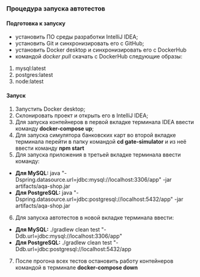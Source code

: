 ### Процедура запуска автотестов ###
#### Подготовка к запуску ####
* установить ПО среды разработки IntelliJ IDEA;
* установить Git и синхронизировать его с GitHub;
* установить Docker desktop и синхронизировать его с DockerHub 
* командой *docker pull* скачать с DockerHub следующие образы:
1. mysql:latest
2. postgres:latest
3. node:latest
#### Запуск ####
1. Запустить Docker desktop;
2. Склонировать проект и открыть его в IntelliJ IDEA;
3. Для запуска контейнеров в первой вкладке терминала IDEA ввести команду **docker-compose up**;
4. Для запуска симулятора банковских карт во второй вкладке терминала перейти в папку командой **cd gate-simulator** и из неё ввести команду **npm start**
5. Для запуска приложения в третьей вкладке терминала ввести команду:
* **Для MySQL:**
  java "-Dspring.datasource.url=jdbc:mysql://localhost:3306/app" -jar artifacts/aqa-shop.jar
* **Для PostgreSQL:**
  java "-Dspring.datasource.url=jdbc:postgresql://localhost:5432/app" -jar artifacts/aqa-shop.jar
6. Для запуска автотестов в новой вкладке терминала ввести:
* **Для MySQL:**
  ./gradlew clean test "-Ddb.url=jdbc:mysql://localhost:3306/app"
* **Для PostgreSQL:**
  ./gradlew clean test "-Ddb.url=jdbc:postgresql://localhost:5432/app
7. После прогона всех тестов остановить работу контейнеров командой в терминале **docker-compose down**

